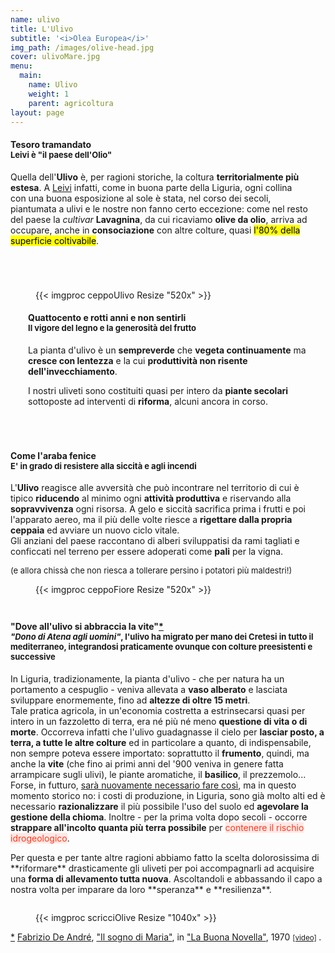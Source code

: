 ```yaml
---
name: ulivo
title: L'Ulivo
subtitle: '<i>Olea Europea</i>'
img_path: /images/olive-head.jpg
cover: ulivoMare.jpg
menu:
  main:
    name: Ulivo
    weight: 1
    parent: agricoltura
layout: page
---
```


<section class="flex" style="margin-bottom:5em">
  <div style="padding-right:2em">
    <h4>Tesoro tramandato
    <br /><span style="font-size:small">Leivi è "il paese dell'Olio"</span>
    </h4>
    <p>
      Quella dell'<b>Ulivo</b> è, per ragioni storiche, la coltura <b>territorialmente più estesa</b>. A <a href="http://www.comune.leivi.ge.it/economia-e-lavoro/creare-nuove-imprese/417-il-paese-dell-olio.html" target="_blank" title="Leivi Paese dell'Olio">Leivi</a> infatti, come in buona parte della Liguria, ogni collina con una buona esposizione al sole è stata, nel corso dei secoli, piantumata a ulivi e le nostre non fanno certo eccezione: come nel resto del paese la <i>cultivar</i> <b>Lavagnina</b>, da cui ricaviamo <b>olive da olio</b>, arriva ad occupare, anche in <b>consociazione</b> con altre colture, quasi <mark>l'80% della superficie coltivabile</mark>.
    </p>
  </div>
</section>

<section class="flex" style="margin-bottom:5em">
  <figure class="col-6 brd sh">
    {{< imgproc ceppoUlivo Resize "520x" >}}
  </figure>
  <div style="padding-left:2em">
    <h4>Quattocento e rotti anni e non sentirli
      <br /><span style="font-size:small">Il vigore del legno e la generosità del frutto</span>
    </h4>
    <p>
      La pianta d'ulivo è un <b>sempreverde</b> che <b>vegeta continuamente</b> ma <b>cresce con lentezza</b> e la cui <b>produttività non risente dell'invecchiamento</b>.
    <div class="note min greennote" style="margin:0">
    I nostri uliveti sono costituiti quasi per intero da <b>piante secolari</b> sottoposte ad interventi di <b>riforma</b>, alcuni ancora in corso.
    </div>
    </p>
  </div>
</section>

<section class="flex" style="margin-bottom:3em">
  <div style="padding-right:2em">
    <h4>Come l'araba fenice
    <br /><span style="font-size:small">E' in grado di resistere alla siccità e agli incendi</span>
    </h4>
    <p>
     L'<b>Ulivo</b> reagisce alle avversità che può  incontrare nel territorio di cui è tipico <b>riducendo</b> al minimo ogni <b>attività produttiva</b> e riservando alla <b>sopravvivenza</b> ogni risorsa. A gelo e siccità sacrifica prima i frutti e poi l'apparato aereo, ma il più delle volte riesce a <b>rigettare dalla propria ceppaia</b> ed avviare un nuovo ciclo vitale.
     <div class="note min" style="margin:-1em 0 1em 0">
      Gli anziani del paese raccontano di alberi sviluppatisi da rami tagliati e conficcati nel terreno per essere adoperati come <b>pali</b> per la vigna.
     </div>
     <div class="ac" style="font-size:small">(e allora chissà che non riesca a tollerare persino i potatori più maldestri!)</div>
    </p>
  </div>
  <figure class="col-6 brd sh">
    {{< imgproc ceppoFiore Resize "520x" >}}
  </figure>
</section>

<h4 id="ulivovite">
  "Dove all'ulivo si abbraccia la vite"<a class="npp" href="#npp01">*</a><br />
  <span style="font-size:small"><i>"Dono di Atena agli uomini"</i>, l'ulivo ha migrato per mano dei Cretesi in tutto il mediterraneo, integrandosi praticamente ovunque con colture preesistenti e successive</span>
</h4>

In Liguria, tradizionamente, la pianta d'ulivo - che per natura ha un portamento a cespuglio - veniva allevata a **vaso alberato** e lasciata sviluppare enormemente, fino ad **altezze di oltre 15 metri**.<br />
Tale pratica agricola, in un'economia costretta a estrinsecarsi quasi per intero in un fazzoletto di terra, era né più né meno **questione di vita o di morte**. Occorreva infatti che l'ulivo guadagnasse il cielo per **lasciar posto, a terra, a tutte le altre colture** ed in particolare a quanto, di indispensabile, non sempre poteva essere importato: soprattutto il **frumento**, quindi, ma anche la **vite** (che fino ai primi anni del '900 veniva in genere fatta arrampicare sugli ulivi), le piante aromatiche, il **basilico**, il prezzemolo... <br />
Forse, in futturo, <a href="https://www.ncbi.nlm.nih.gov/pmc/articles/PMC5884761/#Sec6title" target="_blank">sarà nuovamente necessario fare così</a>, ma in questo momento storico no: i costi di produzione, in Liguria, sono già molto alti ed è necessario **razionalizzare** il più possibile l'uso del suolo ed **agevolare la gestione della chioma**. Inoltre - per la prima volta dopo secoli - occorre **strappare all'incolto quanta più terra possibile** per <mark style="background-color:#ffe9e6;color:#fc381d">contenere il rischio idrogeologico</mark>.
<div class="note min" style="margin:0 0 2em 0">
  Per questa e per tante altre ragioni abbiamo fatto la scelta dolorosissima di **riformare** drasticamente gli uliveti per poi accompagnarli ad acquisire una <b>forma di allevamento tutta nuova</b>. Ascoltandoli e abbassando il capo a nostra volta per imparare da loro **speranza** e **resilienza**. 
</div>
<figure class="brd hs">
  {{< imgproc scricciOlive Resize "1040x" >}}
</figure>
<p class="npp ac" id="npp01">
  <a href="#ulivovite" class="npp">*</a> 
  <a href="http://www.fabriziodeandre.it/" target="_blank">Fabrizio De André</a>, 
  <a href="http://www.fabriziodeandre.it/faber/wp-content/uploads/2016/03/Il_sogno_di_Maria.pdf" target="_blank" class="b i">"Il sogno di Maria"</a>, 
  in <a href="http://www.fabriziodeandre.it/portfolio/la-buona-novella/" target="_blank" class="i">"La Buona Novella"</a>, 1970 
  <small>
    <a href="https://youtu.be/qXEAvoKd6hk" target="_blank">[video]</a>
  </small>.
</p>